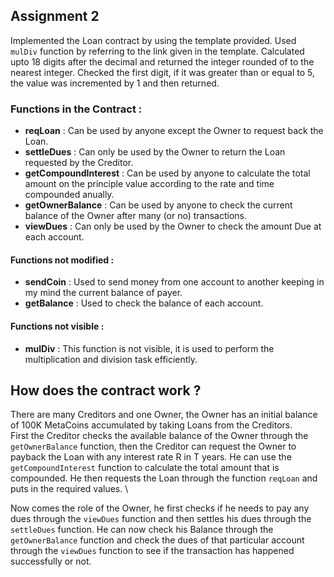 
## Assignment 2
  Implemented the Loan contract by using the template provided.
  Used `mulDiv` function by referring to the link given in the template. Calculated upto 18 digits after the decimal and returned the integer rounded of to the nearest integer. Checked the first digit, if it was greater than or equal to 5, the value was incremented by 1 and then returned.
  
  ### Functions in the Contract :
  
  - **reqLoan** : Can be used by anyone except the Owner to request back the Loan.
  - **settleDues** : Can only be used by the Owner to return the Loan requested by the Creditor.
  - **getCompoundInterest** : Can be used by anyone to calculate the total amount on the principle value according to the rate and time compounded anually.
  - **getOwnerBalance** : Can be used by anyone to check the current balance of the Owner after many (or no) transactions.
  - **viewDues** : Can only be used by the Owner to check the amount Due at each account.
  
  #### Functions not modified :
  - **sendCoin** : Used to send money from one account to another keeping in my mind the current balance of payer.
  - **getBalance** : Used to check the balance of each account.
  
  #### Functions not visible :
  - **mulDiv** : This function is not visible, it is used to perform the multiplication and division task efficiently.
  
  ## How does the contract work ?
  
  There are many Creditors and one Owner, the Owner has an initial balance of 100K MetaCoins accumulated by taking Loans from the Creditors. \
  First the Creditor checks the available balance of the Owner through the `getOwnerBalance` function, then the Creditor can request the Owner to payback the Loan with any interest rate R in T years. He can use the `getCompoundInterest` function to calculate the total amount that is compounded. He then requests the Loan through the function `reqLoan` and puts in the required values. \
  
  Now comes the role of the Owner, he first checks if he needs to pay any dues through the `viewDues` function and then settles his dues through the `settleDues` function. He can now check his Balance through the `getOwnerBalance` function and check the dues of that particular account through the `viewDues` function to see if the transaction has happened successfully or not.
  
